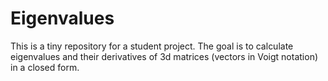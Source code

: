 # Eigenvalues

This is a tiny repository for a student project. The goal is to calculate eigenvalues and their derivatives of 3d matrices (vectors in Voigt notation) in a closed form. 
